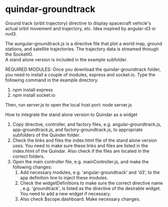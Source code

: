 # quindar-groundtrack
Ground track (orbit trajectory) directive to display spacecraft vehicle's actual orbit movement and trajectory, etc.  Idea inspired by angular-d3 or nvd3.

The aungular-groundtrack.js is a directive file that plot a world map, ground stations, and satellite trajectories.  The trajectory data is streamed through the SocketIO.  
A stand alone version is included in the example subfolder. 

REQUIRED MODULES: Once you download the quindar-groundtrack folder, you need to install a couple of modules, express and socket.io.  Type the following command in the example directory.
1. npm install express
2. npm install socket.io

Then, run server.js to open the local host port: 
	node server.js
	
How to integrate the stand alone version to Quindar as a widget
1. Copy directive, controller, and factory files, e.g. angular-groundtrack.js, app-groundtrack.js, and factory-groundtrack.js, to appropriate subfolders of the Quinder folder.
2. Check the links and files the index.html file of the stand alone version uses.  You need to make sure these links and files are listed in the index.html of the Quindar.  Also check if the files are located in the correct folders.
3. Open the main controller file, e.g. mainController.js, and make the following changes:
	1. Add necessary modules, e.g. 'angular-groundtrack' and 'd3', to the app definition line to inject these modules.
	2. Check the widgetDefinitions to make sure the correct directive name , e.g. 'groundtrack', is listed as the directive of the desirable widget.  You need to add a new widget if necessary.
	3. Also check $scope.dashboard.  Make necessary changes.